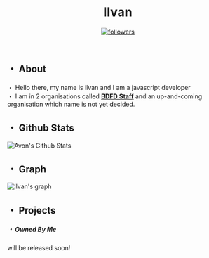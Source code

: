 <h1 align='center'>
Ilvan
  </h1>
    <p align="center">
  <a href="https://github.com/ilvanx">
    <img alt="followers" title="Follow Me"src="https://img.shields.io/github/followers/ilvanx?color=236ad3&labelColor=1155ba&style=for-the-badge&logo=github&label=Follow%20me"/></a>
</p>
<br> 
 <h2>・ About </h2>
 <p>
  ・ Hello there, my name is ilvan and I am a javascript developer<br> 
  ・ I am in 2 organisations called <a href="https://github.com/BDFD-Staff"><b>BDFD Staff</b></a> and an up-and-coming organisation which name is not yet decided.
</p>
 <h2>・ Github Stats </h2>
  <img alt="Avon's Github Stats" src="https://github-readme-stats.vercel.app/api?username=ilvanx&show_icons=true&theme=omni" />
 <h2>・ Graph </h2>
 <img src="https://activity-graph.herokuapp.com/graph?username=ilvanx&theme=cotton-candy" alt="ilvan's graph" /></a> 
 
 <h2>・ Projects</h2>
   <h5>・ Owned By Me </h5>
  <p>will be released soon!</p>
 
